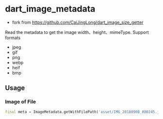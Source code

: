 
# dart_image_metadata
* fork from https://github.com/CaiJingLong/dart_image_size_getter

Read the metadata to get the image width、height、mimeType.
Support formats
* jpeg
* gif
* png
* webp
* heif
* bmp

## Usage

### Image of File

```dart
final meta = ImageMetadata.getWithFilePath('asset/IMG_20180908_080245.jpg');
```
